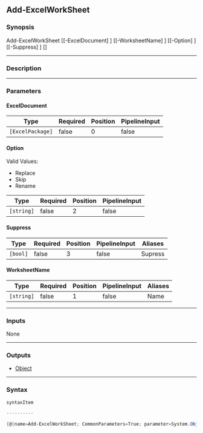 Add-ExcelWorkSheet
------------------

### Synopsis

Add-ExcelWorkSheet [[-ExcelDocument] <ExcelPackage>] [[-WorksheetName] <string>] [[-Option] <string>] [[-Suppress] <bool>] [<CommonParameters>]

---

### Description

---

### Parameters
#### **ExcelDocument**

|Type            |Required|Position|PipelineInput|
|----------------|--------|--------|-------------|
|`[ExcelPackage]`|false   |0       |false        |

#### **Option**

Valid Values:

* Replace
* Skip
* Rename

|Type      |Required|Position|PipelineInput|
|----------|--------|--------|-------------|
|`[string]`|false   |2       |false        |

#### **Suppress**

|Type    |Required|Position|PipelineInput|Aliases|
|--------|--------|--------|-------------|-------|
|`[bool]`|false   |3       |false        |Supress|

#### **WorksheetName**

|Type      |Required|Position|PipelineInput|Aliases|
|----------|--------|--------|-------------|-------|
|`[string]`|false   |1       |false        |Name   |

---

### Inputs
None

---

### Outputs
* [Object](https://learn.microsoft.com/en-us/dotnet/api/System.Object)

---

### Syntax
```PowerShell
syntaxItem
```
```PowerShell
----------
```
```PowerShell
{@{name=Add-ExcelWorkSheet; CommonParameters=True; parameter=System.Object[]}}
```
